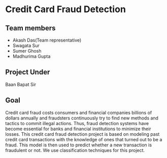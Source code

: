 # Credit Card Fraud Detection




## Team members
* Akash Das(Team representative)
* Swagata Sur 
* Sumer Ghosh
* Madhurima Gupta

## Project Under
 Baan Bapat Sir

## Goal
 Credit card fraud costs consumers and financial companies billions of dollars annually and fraudsters continuously try to find new methods and tactics to commit illegal actions. Thus, fraud detection systems have become essential for banks and financial institutions to minimize their losses. This credit card fraud detection project is based on modeling past credit card transactions with the knowledge of ones that turned out to be a fraud. This model is then used to predict whether a new transaction is fraudulent or not. We use  classification techniques for this project.

 
